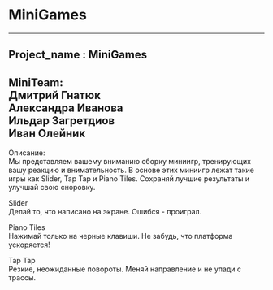 # MiniGames  
--------------  
Project_name : MiniGames  
--------------  
MiniTeam:  
Дмитрий Гнатюк  
Александра Иванова  
Ильдар Загретдиов  
Иван Олейник  
--------------  
Описание:  
Мы представляем вашему вниманию сборку миниигр, тренирующих вашу реакцию и внимательность. В основе этих миниигр лежат такие игры как Slider, Tap Tap и Piano Tiles. Сохраняй лучшие результаты и улучшай свою сноровку.

Slider  
Делай то, что написано на экране. Ошибся - проиграл. 

Piano Tiles  
Нажимай только на черные клавиши. Не забудь, что платформа ускоряется!

Tap Tap  
Резкие, неожиданные повороты. Меняй направление и не упади с трассы.
